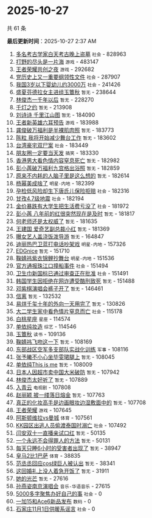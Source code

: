 # 2025-10-27

共 61 条


<!-- BEGIN -->

**最后更新时间**：2025-10-27 2:37 AM
1. [多名考古学家白天考古晚上盗墓](https://m.weibo.cn/search?containerid=100103type%3D1%26t%3D10%26q%3D%23%E5%A4%9A%E5%90%8D%E8%80%83%E5%8F%A4%E5%AD%A6%E5%AE%B6%E7%99%BD%E5%A4%A9%E8%80%83%E5%8F%A4%E6%99%9A%E4%B8%8A%E7%9B%97%E5%A2%93%23&stream_entry_id=31&isnewpage=1&extparam=seat%3D1%26lcate%3D5001%26pos%3D0%26filter_type%3Drealtimehot%26dgr%3D0%26c_type%3D31%26cate%3D5001%26realpos%3D1%26stream_entry_id%3D31%26band_rank%3D1%26flag%3D0%26q%3D%2523%25E5%25A4%259A%25E5%2590%258D%25E8%2580%2583%25E5%258F%25A4%25E5%25AD%25A6%25E5%25AE%25B6%25E7%2599%25BD%25E5%25A4%25A9%25E8%2580%2583%25E5%258F%25A4%25E6%2599%259A%25E4%25B8%258A%25E7%259B%2597%25E5%25A2%2593%2523%26display_time%3D1761496384%26pre_seqid%3D17614963848730366789471) `社会` - 828963
2. [打野的尽头是一片海](https://m.weibo.cn/search?containerid=100103type%3D1%26t%3D10%26q%3D%E6%89%93%E9%87%8E%E7%9A%84%E5%B0%BD%E5%A4%B4%E6%98%AF%E4%B8%80%E7%89%87%E6%B5%B7&stream_entry_id=31&isnewpage=1&extparam=seat%3D1%26lcate%3D5001%26pos%3D4%26filter_type%3Drealtimehot%26dgr%3D0%26c_type%3D31%26cate%3D5001%26realpos%3D4%26stream_entry_id%3D31%26band_rank%3D4%26flag%3D1%26q%3D%25E6%2589%2593%25E9%2587%258E%25E7%259A%2584%25E5%25B0%25BD%25E5%25A4%25B4%25E6%2598%25AF%25E4%25B8%2580%25E7%2589%2587%25E6%25B5%25B7%26display_time%3D1761496384%26pre_seqid%3D17614963848730366789471) `游戏` - 483147
3. [王者荣耀共创之夜](https://m.weibo.cn/search?containerid=100103type%3D1%26t%3D10%26q%3D%E7%8E%8B%E8%80%85%E8%8D%A3%E8%80%80%E5%85%B1%E5%88%9B%E4%B9%8B%E5%A4%9C&stream_entry_id=31&isnewpage=1&extparam=seat%3D1%26lcate%3D5001%26pos%3D1%26filter_type%3Drealtimehot%26dgr%3D0%26c_type%3D31%26cate%3D5001%26realpos%3D2%26stream_entry_id%3D31%26band_rank%3D2%26flag%3D16%26q%3D%25E7%258E%258B%25E8%2580%2585%25E8%258D%25A3%25E8%2580%2580%25E5%2585%25B1%25E5%2588%259B%25E4%25B9%258B%25E5%25A4%259C%26display_time%3D1761496384%26pre_seqid%3D17614963848730366789471) `游戏` - 292682
4. [党历史上又一重要纲领性文件](https://m.weibo.cn/search?containerid=100103type%3D1%26t%3D10%26q%3D%23%E5%85%9A%E5%8E%86%E5%8F%B2%E4%B8%8A%E5%8F%88%E4%B8%80%E9%87%8D%E8%A6%81%E7%BA%B2%E9%A2%86%E6%80%A7%E6%96%87%E4%BB%B6%23&stream_entry_id=31&isnewpage=1&extparam=seat%3D1%26lcate%3D5001%26pos%3D2%26filter_type%3Drealtimehot%26dgr%3D0%26c_type%3D31%26cate%3D5001%26realpos%3D3%26stream_entry_id%3D31%26band_rank%3D3%26flag%3D0%26q%3D%2523%25E5%2585%259A%25E5%258E%2586%25E5%258F%25B2%25E4%25B8%258A%25E5%258F%2588%25E4%25B8%2580%25E9%2587%258D%25E8%25A6%2581%25E7%25BA%25B2%25E9%25A2%2586%25E6%2580%25A7%25E6%2596%2587%25E4%25BB%25B6%2523%26display_time%3D1761496384%26pre_seqid%3D17614963848730366789471) `社会` - 287907
5. [我国3岁以下婴幼儿约3000万](https://m.weibo.cn/search?containerid=100103type%3D1%26t%3D10%26q%3D%23%E6%88%91%E5%9B%BD3%E5%B2%81%E4%BB%A5%E4%B8%8B%E5%A9%B4%E5%B9%BC%E5%84%BF%E7%BA%A63000%E4%B8%87%23&stream_entry_id=31&isnewpage=1&extparam=seat%3D1%26lcate%3D5001%26pos%3D5%26filter_type%3Drealtimehot%26dgr%3D0%26c_type%3D31%26cate%3D5001%26realpos%3D5%26stream_entry_id%3D31%26band_rank%3D5%26flag%3D0%26q%3D%2523%25E6%2588%2591%25E5%259B%25BD3%25E5%25B2%2581%25E4%25BB%25A5%25E4%25B8%258B%25E5%25A9%25B4%25E5%25B9%25BC%25E5%2584%25BF%25E7%25BA%25A63000%25E4%25B8%2587%2523%26display_time%3D1761496384%26pre_seqid%3D17614963848730366789471) `社会` - 241426
6. [盛夏芬德拉女主进组玉簟秋](https://m.weibo.cn/search?containerid=100103type%3D1%26t%3D10%26q%3D%E7%9B%9B%E5%A4%8F%E8%8A%AC%E5%BE%B7%E6%8B%89%E5%A5%B3%E4%B8%BB%E8%BF%9B%E7%BB%84%E7%8E%89%E7%B0%9F%E7%A7%8B&stream_entry_id=31&isnewpage=1&extparam=seat%3D1%26lcate%3D5001%26pos%3D6%26filter_type%3Drealtimehot%26dgr%3D0%26c_type%3D31%26cate%3D5001%26realpos%3D6%26stream_entry_id%3D31%26band_rank%3D6%26flag%3D0%26q%3D%25E7%259B%259B%25E5%25A4%258F%25E8%258A%25AC%25E5%25BE%25B7%25E6%258B%2589%25E5%25A5%25B3%25E4%25B8%25BB%25E8%25BF%259B%25E7%25BB%2584%25E7%258E%2589%25E7%25B0%259F%25E7%25A7%258B%26display_time%3D1761496384%26pre_seqid%3D17614963848730366789471) `暂无` - 238644
7. [林俊杰一千年以后](https://m.weibo.cn/search?containerid=100103type%3D1%26t%3D10%26q%3D%E6%9E%97%E4%BF%8A%E6%9D%B0%E4%B8%80%E5%8D%83%E5%B9%B4%E4%BB%A5%E5%90%8E&stream_entry_id=31&isnewpage=1&extparam=seat%3D1%26lcate%3D5001%26pos%3D7%26filter_type%3Drealtimehot%26dgr%3D0%26c_type%3D31%26cate%3D5001%26realpos%3D7%26stream_entry_id%3D31%26band_rank%3D7%26flag%3D1%26q%3D%25E6%259E%2597%25E4%25BF%258A%25E6%259D%25B0%25E4%25B8%2580%25E5%258D%2583%25E5%25B9%25B4%25E4%25BB%25A5%25E5%2590%258E%26display_time%3D1761496384%26pre_seqid%3D17614963848730366789471) `暂无` - 228270
8. [千灯之约](https://m.weibo.cn/search?containerid=100103type%3D1%26t%3D10%26q%3D%E5%8D%83%E7%81%AF%E4%B9%8B%E7%BA%A6&stream_entry_id=31&isnewpage=1&extparam=seat%3D1%26lcate%3D5001%26pos%3D8%26filter_type%3Drealtimehot%26dgr%3D0%26c_type%3D31%26cate%3D5001%26realpos%3D8%26stream_entry_id%3D31%26band_rank%3D8%26flag%3D1%26q%3D%25E5%258D%2583%25E7%2581%25AF%25E4%25B9%258B%25E7%25BA%25A6%26display_time%3D1761496384%26pre_seqid%3D17614963848730366789471) `暂无` - 213908
9. [刘诗诗 千里江山图](https://m.weibo.cn/search?containerid=100103type%3D1%26t%3D10%26q%3D%E5%88%98%E8%AF%97%E8%AF%97+%E5%8D%83%E9%87%8C%E6%B1%9F%E5%B1%B1%E5%9B%BE&stream_entry_id=31&isnewpage=1&extparam=seat%3D1%26lcate%3D5001%26pos%3D9%26filter_type%3Drealtimehot%26dgr%3D0%26c_type%3D31%26cate%3D5001%26realpos%3D9%26stream_entry_id%3D31%26band_rank%3D9%26flag%3D0%26q%3D%25E5%2588%2598%25E8%25AF%2597%25E8%25AF%2597%2520%25E5%258D%2583%25E9%2587%258C%25E6%25B1%259F%25E5%25B1%25B1%25E5%259B%25BE%26display_time%3D1761496384%26pre_seqid%3D17614963848730366789471) `暂无` - 184090
10. [王者新英雄六耳预告](https://m.weibo.cn/search?containerid=100103type%3D1%26t%3D10%26q%3D%23%E7%8E%8B%E8%80%85%E6%96%B0%E8%8B%B1%E9%9B%84%E5%85%AD%E8%80%B3%E9%A2%84%E5%91%8A%23&stream_entry_id=31&isnewpage=1&extparam=seat%3D1%26lcate%3D5001%26pos%3D10%26filter_type%3Drealtimehot%26dgr%3D0%26c_type%3D31%26cate%3D5001%26realpos%3D10%26stream_entry_id%3D31%26band_rank%3D10%26flag%3D0%26q%3D%2523%25E7%258E%258B%25E8%2580%2585%25E6%2596%25B0%25E8%258B%25B1%25E9%259B%2584%25E5%2585%25AD%25E8%2580%25B3%25E9%25A2%2584%25E5%2591%258A%2523%26display_time%3D1761496384%26pre_seqid%3D17614963848730366789471) `游戏` - 183988
11. [龚俊破万福利是半裸肌肉照](https://m.weibo.cn/search?containerid=100103type%3D1%26t%3D10%26q%3D%E9%BE%9A%E4%BF%8A%E7%A0%B4%E4%B8%87%E7%A6%8F%E5%88%A9%E6%98%AF%E5%8D%8A%E8%A3%B8%E8%82%8C%E8%82%89%E7%85%A7&stream_entry_id=31&isnewpage=1&extparam=seat%3D1%26lcate%3D5001%26pos%3D11%26filter_type%3Drealtimehot%26dgr%3D0%26c_type%3D31%26cate%3D5001%26realpos%3D11%26stream_entry_id%3D31%26band_rank%3D11%26flag%3D2%26q%3D%25E9%25BE%259A%25E4%25BF%258A%25E7%25A0%25B4%25E4%25B8%2587%25E7%25A6%258F%25E5%2588%25A9%25E6%2598%25AF%25E5%258D%258A%25E8%25A3%25B8%25E8%2582%258C%25E8%2582%2589%25E7%2585%25A7%26display_time%3D1761496384%26pre_seqid%3D17614963848730366789471) `暂无` - 183773
12. [陈粒 我将开始减少舞台工作](https://m.weibo.cn/search?containerid=100103type%3D1%26t%3D10%26q%3D%E9%99%88%E7%B2%92+%E6%88%91%E5%B0%86%E5%BC%80%E5%A7%8B%E5%87%8F%E5%B0%91%E8%88%9E%E5%8F%B0%E5%B7%A5%E4%BD%9C&stream_entry_id=31&isnewpage=1&extparam=seat%3D1%26lcate%3D5001%26pos%3D12%26filter_type%3Drealtimehot%26dgr%3D0%26c_type%3D31%26cate%3D5001%26realpos%3D12%26stream_entry_id%3D31%26band_rank%3D12%26flag%3D1%26q%3D%25E9%2599%2588%25E7%25B2%2592%2520%25E6%2588%2591%25E5%25B0%2586%25E5%25BC%2580%25E5%25A7%258B%25E5%2587%258F%25E5%25B0%2591%25E8%2588%259E%25E5%258F%25B0%25E5%25B7%25A5%25E4%25BD%259C%26display_time%3D1761496384%26pre_seqid%3D17614963848730366789471) `暂无` - 183602
13. [台湾豪宅双尸案](https://m.weibo.cn/search?containerid=100103type%3D1%26t%3D10%26q%3D%23%E5%8F%B0%E6%B9%BE%E8%B1%AA%E5%AE%85%E5%8F%8C%E5%B0%B8%E6%A1%88%23&stream_entry_id=31&isnewpage=1&extparam=seat%3D1%26lcate%3D5001%26pos%3D13%26filter_type%3Drealtimehot%26dgr%3D0%26c_type%3D31%26cate%3D5001%26realpos%3D13%26stream_entry_id%3D31%26band_rank%3D13%26flag%3D1%26q%3D%2523%25E5%258F%25B0%25E6%25B9%25BE%25E8%25B1%25AA%25E5%25AE%2585%25E5%258F%258C%25E5%25B0%25B8%25E6%25A1%2588%2523%26display_time%3D1761496384%26pre_seqid%3D17614963848730366789471) `社会` - 183449
14. [朋友圈一定要当天发](https://m.weibo.cn/search?containerid=100103type%3D1%26t%3D10%26q%3D%E6%9C%8B%E5%8F%8B%E5%9C%88%E4%B8%80%E5%AE%9A%E8%A6%81%E5%BD%93%E5%A4%A9%E5%8F%91&stream_entry_id=31&isnewpage=1&extparam=seat%3D1%26lcate%3D5001%26pos%3D14%26filter_type%3Drealtimehot%26dgr%3D0%26c_type%3D31%26cate%3D5001%26realpos%3D14%26stream_entry_id%3D31%26band_rank%3D14%26flag%3D2%26q%3D%25E6%259C%258B%25E5%258F%258B%25E5%259C%2588%25E4%25B8%2580%25E5%25AE%259A%25E8%25A6%2581%25E5%25BD%2593%25E5%25A4%25A9%25E5%258F%2591%26display_time%3D1761496384%26pre_seqid%3D17614963848730366789471) `搞笑` - 183330
15. [香港男大看色情内容窒息死亡](https://m.weibo.cn/search?containerid=100103type%3D1%26t%3D10%26q%3D%23%E9%A6%99%E6%B8%AF%E7%94%B7%E5%A4%A7%E7%9C%8B%E8%89%B2%E6%83%85%E5%86%85%E5%AE%B9%E7%AA%92%E6%81%AF%E6%AD%BB%E4%BA%A1%23&stream_entry_id=31&isnewpage=1&extparam=seat%3D1%26lcate%3D5001%26pos%3D15%26filter_type%3Drealtimehot%26dgr%3D0%26c_type%3D31%26cate%3D5001%26realpos%3D15%26stream_entry_id%3D31%26band_rank%3D15%26flag%3D2%26q%3D%2523%25E9%25A6%2599%25E6%25B8%25AF%25E7%2594%25B7%25E5%25A4%25A7%25E7%259C%258B%25E8%2589%25B2%25E6%2583%2585%25E5%2586%2585%25E5%25AE%25B9%25E7%25AA%2592%25E6%2581%25AF%25E6%25AD%25BB%25E4%25BA%25A1%2523%26display_time%3D1761496384%26pre_seqid%3D17614963848730366789471) `暂无` - 182982
16. [彭小苒破万福利九宫格出浴照](https://m.weibo.cn/search?containerid=100103type%3D1%26t%3D10%26q%3D%23%E5%BD%AD%E5%B0%8F%E8%8B%92%E7%A0%B4%E4%B8%87%E7%A6%8F%E5%88%A9%E4%B9%9D%E5%AE%AB%E6%A0%BC%E5%87%BA%E6%B5%B4%E7%85%A7%23&stream_entry_id=31&isnewpage=1&extparam=seat%3D1%26lcate%3D5001%26pos%3D16%26filter_type%3Drealtimehot%26dgr%3D0%26c_type%3D31%26cate%3D5001%26realpos%3D16%26stream_entry_id%3D31%26band_rank%3D16%26flag%3D1%26q%3D%2523%25E5%25BD%25AD%25E5%25B0%258F%25E8%258B%2592%25E7%25A0%25B4%25E4%25B8%2587%25E7%25A6%258F%25E5%2588%25A9%25E4%25B9%259D%25E5%25AE%25AB%25E6%25A0%25BC%25E5%2587%25BA%25E6%25B5%25B4%25E7%2585%25A7%2523%26display_time%3D1761496384%26pre_seqid%3D17614963848730366789471) `暂无` - 182859
17. [原来不内耗的人脑子里是这么想的](https://m.weibo.cn/search?containerid=100103type%3D1%26t%3D10%26q%3D%E5%8E%9F%E6%9D%A5%E4%B8%8D%E5%86%85%E8%80%97%E7%9A%84%E4%BA%BA%E8%84%91%E5%AD%90%E9%87%8C%E6%98%AF%E8%BF%99%E4%B9%88%E6%83%B3%E7%9A%84&stream_entry_id=31&isnewpage=1&extparam=seat%3D1%26lcate%3D5001%26pos%3D17%26filter_type%3Drealtimehot%26dgr%3D0%26c_type%3D31%26cate%3D5001%26realpos%3D17%26stream_entry_id%3D31%26band_rank%3D17%26flag%3D2%26q%3D%25E5%258E%259F%25E6%259D%25A5%25E4%25B8%258D%25E5%2586%2585%25E8%2580%2597%25E7%259A%2584%25E4%25BA%25BA%25E8%2584%2591%25E5%25AD%2590%25E9%2587%258C%25E6%2598%25AF%25E8%25BF%2599%25E4%25B9%2588%25E6%2583%25B3%25E7%259A%2584%26display_time%3D1761496384%26pre_seqid%3D17614963848730366789471) `暂无` - 182614
18. [杨幂美成啥了](https://m.weibo.cn/search?containerid=100103type%3D1%26t%3D10%26q%3D%E6%9D%A8%E5%B9%82%E7%BE%8E%E6%88%90%E5%95%A5%E4%BA%86&stream_entry_id=31&isnewpage=1&extparam=seat%3D1%26lcate%3D5001%26pos%3D18%26filter_type%3Drealtimehot%26dgr%3D0%26c_type%3D31%26cate%3D5001%26realpos%3D18%26stream_entry_id%3D31%26band_rank%3D18%26flag%3D2%26q%3D%25E6%259D%25A8%25E5%25B9%2582%25E7%25BE%258E%25E6%2588%2590%25E5%2595%25A5%25E4%25BA%2586%26display_time%3D1761496384%26pre_seqid%3D17614963848730366789471) `明星-内地` - 182399
19. [孕检低风险却生下唐氏儿保险拒赔](https://m.weibo.cn/search?containerid=100103type%3D1%26t%3D10%26q%3D%23%E5%AD%95%E6%A3%80%E4%BD%8E%E9%A3%8E%E9%99%A9%E5%8D%B4%E7%94%9F%E4%B8%8B%E5%94%90%E6%B0%8F%E5%84%BF%E4%BF%9D%E9%99%A9%E6%8B%92%E8%B5%94%23&stream_entry_id=31&isnewpage=1&extparam=seat%3D1%26lcate%3D5001%26pos%3D19%26filter_type%3Drealtimehot%26dgr%3D0%26c_type%3D31%26cate%3D5001%26realpos%3D19%26stream_entry_id%3D31%26band_rank%3D19%26flag%3D0%26q%3D%2523%25E5%25AD%2595%25E6%25A3%2580%25E4%25BD%258E%25E9%25A3%258E%25E9%2599%25A9%25E5%258D%25B4%25E7%2594%259F%25E4%25B8%258B%25E5%2594%2590%25E6%25B0%258F%25E5%2584%25BF%25E4%25BF%259D%25E9%2599%25A9%25E6%258B%2592%25E8%25B5%2594%2523%26display_time%3D1761496384%26pre_seqid%3D17614963848730366789471) `社会` - 182316
20. [甘孜4.7级地震](https://m.weibo.cn/search?containerid=100103type%3D1%26t%3D10%26q%3D%23%E7%94%98%E5%AD%9C4.7%E7%BA%A7%E5%9C%B0%E9%9C%87%23&stream_entry_id=31&isnewpage=1&extparam=seat%3D1%26lcate%3D5001%26pos%3D20%26filter_type%3Drealtimehot%26dgr%3D0%26c_type%3D31%26cate%3D5001%26realpos%3D20%26stream_entry_id%3D31%26band_rank%3D20%26flag%3D1%26q%3D%2523%25E7%2594%2598%25E5%25AD%259C4.7%25E7%25BA%25A7%25E5%259C%25B0%25E9%259C%2587%2523%26display_time%3D1761496384%26pre_seqid%3D17614963848730366789471) `社会` - 182194
21. [金价暴跌有大学生把生活费亏没了](https://m.weibo.cn/search?containerid=100103type%3D1%26t%3D10%26q%3D%23%E9%87%91%E4%BB%B7%E6%9A%B4%E8%B7%8C%E6%9C%89%E5%A4%A7%E5%AD%A6%E7%94%9F%E6%8A%8A%E7%94%9F%E6%B4%BB%E8%B4%B9%E4%BA%8F%E6%B2%A1%E4%BA%86%23&stream_entry_id=31&isnewpage=1&extparam=seat%3D1%26lcate%3D5001%26pos%3D21%26filter_type%3Drealtimehot%26dgr%3D0%26c_type%3D31%26cate%3D5001%26realpos%3D21%26stream_entry_id%3D31%26band_rank%3D21%26flag%3D2%26q%3D%2523%25E9%2587%2591%25E4%25BB%25B7%25E6%259A%25B4%25E8%25B7%258C%25E6%259C%2589%25E5%25A4%25A7%25E5%25AD%25A6%25E7%2594%259F%25E6%258A%258A%25E7%2594%259F%25E6%25B4%25BB%25E8%25B4%25B9%25E4%25BA%258F%25E6%25B2%25A1%25E4%25BA%2586%2523%26display_time%3D1761496384%26pre_seqid%3D17614963848730366789471) `社会` - 181972
22. [彭小苒 八年前的红很突然现在是及时](https://m.weibo.cn/search?containerid=100103type%3D1%26t%3D10%26q%3D%E5%BD%AD%E5%B0%8F%E8%8B%92+%E5%85%AB%E5%B9%B4%E5%89%8D%E7%9A%84%E7%BA%A2%E5%BE%88%E7%AA%81%E7%84%B6%E7%8E%B0%E5%9C%A8%E6%98%AF%E5%8F%8A%E6%97%B6&stream_entry_id=31&isnewpage=1&extparam=seat%3D1%26lcate%3D5001%26pos%3D22%26filter_type%3Drealtimehot%26dgr%3D0%26c_type%3D31%26cate%3D5001%26realpos%3D22%26stream_entry_id%3D31%26band_rank%3D22%26flag%3D2%26q%3D%25E5%25BD%25AD%25E5%25B0%258F%25E8%258B%2592%2520%25E5%2585%25AB%25E5%25B9%25B4%25E5%2589%258D%25E7%259A%2584%25E7%25BA%25A2%25E5%25BE%2588%25E7%25AA%2581%25E7%2584%25B6%25E7%258E%25B0%25E5%259C%25A8%25E6%2598%25AF%25E5%258F%258A%25E6%2597%25B6%26display_time%3D1761496384%26pre_seqid%3D17614963848730366789471) `暂无` - 181817
23. [何老师还是太权威了](https://m.weibo.cn/search?containerid=100103type%3D1%26t%3D10%26q%3D%E4%BD%95%E8%80%81%E5%B8%88%E8%BF%98%E6%98%AF%E5%A4%AA%E6%9D%83%E5%A8%81%E4%BA%86&stream_entry_id=31&isnewpage=1&extparam=seat%3D1%26lcate%3D5001%26pos%3D23%26filter_type%3Drealtimehot%26dgr%3D0%26c_type%3D31%26cate%3D5001%26realpos%3D23%26stream_entry_id%3D31%26band_rank%3D23%26flag%3D1%26q%3D%25E4%25BD%2595%25E8%2580%2581%25E5%25B8%2588%25E8%25BF%2598%25E6%2598%25AF%25E5%25A4%25AA%25E6%259D%2583%25E5%25A8%2581%25E4%25BA%2586%26display_time%3D1761496384%26pre_seqid%3D17614963848730366789471) `暂无` - 181635
24. [王建国 爱奇艺副总裁小红](https://m.weibo.cn/search?containerid=100103type%3D1%26t%3D10%26q%3D%E7%8E%8B%E5%BB%BA%E5%9B%BD+%E7%88%B1%E5%A5%87%E8%89%BA%E5%89%AF%E6%80%BB%E8%A3%81%E5%B0%8F%E7%BA%A2&stream_entry_id=31&isnewpage=1&extparam=seat%3D1%26lcate%3D5001%26pos%3D24%26filter_type%3Drealtimehot%26dgr%3D0%26c_type%3D31%26cate%3D5001%26realpos%3D24%26stream_entry_id%3D31%26band_rank%3D24%26flag%3D2%26q%3D%25E7%258E%258B%25E5%25BB%25BA%25E5%259B%25BD%2520%25E7%2588%25B1%25E5%25A5%2587%25E8%2589%25BA%25E5%2589%25AF%25E6%2580%25BB%25E8%25A3%2581%25E5%25B0%258F%25E7%25BA%25A2%26display_time%3D1761496384%26pre_seqid%3D17614963848730366789471) `暂无` - 181369
25. [曝女艺人盖浇饭泼导游](https://m.weibo.cn/search?containerid=100103type%3D1%26t%3D10%26q%3D%E6%9B%9D%E5%A5%B3%E8%89%BA%E4%BA%BA%E7%9B%96%E6%B5%87%E9%A5%AD%E6%B3%BC%E5%AF%BC%E6%B8%B8&stream_entry_id=31&isnewpage=1&extparam=seat%3D1%26lcate%3D5001%26pos%3D25%26filter_type%3Drealtimehot%26dgr%3D0%26c_type%3D31%26cate%3D5001%26realpos%3D25%26stream_entry_id%3D31%26band_rank%3D25%26flag%3D2%26q%3D%25E6%259B%259D%25E5%25A5%25B3%25E8%2589%25BA%25E4%25BA%25BA%25E7%259B%2596%25E6%25B5%2587%25E9%25A5%25AD%25E6%25B3%25BC%25E5%25AF%25BC%25E6%25B8%25B8%26display_time%3D1761496384%26pre_seqid%3D17614963848730366789471) `暂无` - 164847
26. [迪丽热巴卫蓝打电话吵架戏](https://m.weibo.cn/search?containerid=100103type%3D1%26t%3D10%26q%3D%23%E8%BF%AA%E4%B8%BD%E7%83%AD%E5%B7%B4%E5%8D%AB%E8%93%9D%E6%89%93%E7%94%B5%E8%AF%9D%E5%90%B5%E6%9E%B6%E6%88%8F%23&stream_entry_id=31&isnewpage=1&extparam=seat%3D1%26lcate%3D5001%26pos%3D26%26filter_type%3Drealtimehot%26dgr%3D0%26c_type%3D31%26cate%3D5001%26realpos%3D26%26stream_entry_id%3D31%26band_rank%3D26%26flag%3D1%26q%3D%2523%25E8%25BF%25AA%25E4%25B8%25BD%25E7%2583%25AD%25E5%25B7%25B4%25E5%258D%25AB%25E8%2593%259D%25E6%2589%2593%25E7%2594%25B5%25E8%25AF%259D%25E5%2590%25B5%25E6%259E%25B6%25E6%2588%258F%2523%26display_time%3D1761496384%26pre_seqid%3D17614963848730366789471) `明星-内地` - 157326
27. [EDGnice](https://m.weibo.cn/search?containerid=100103type%3D1%26t%3D10%26q%3DEDGnice&stream_entry_id=31&isnewpage=1&extparam=seat%3D1%26lcate%3D5001%26pos%3D27%26filter_type%3Drealtimehot%26dgr%3D0%26c_type%3D31%26cate%3D5001%26realpos%3D27%26stream_entry_id%3D31%26band_rank%3D27%26flag%3D0%26q%3DEDGnice%26display_time%3D1761496384%26pre_seqid%3D17614963848730366789471) `暂无` - 151710
28. [鞠婧祎紫衣锦鲤抄舞台](https://m.weibo.cn/search?containerid=100103type%3D1%26t%3D10%26q%3D%E9%9E%A0%E5%A9%A7%E7%A5%8E%E7%B4%AB%E8%A1%A3%E9%94%A6%E9%B2%A4%E6%8A%84%E8%88%9E%E5%8F%B0&stream_entry_id=31&isnewpage=1&extparam=seat%3D1%26lcate%3D5001%26pos%3D28%26filter_type%3Drealtimehot%26dgr%3D0%26c_type%3D31%26cate%3D5001%26realpos%3D28%26stream_entry_id%3D31%26band_rank%3D28%26flag%3D0%26q%3D%25E9%259E%25A0%25E5%25A9%25A7%25E7%25A5%258E%25E7%25B4%25AB%25E8%25A1%25A3%25E9%2594%25A6%25E9%25B2%25A4%25E6%258A%2584%25E8%2588%259E%25E5%258F%25B0%26display_time%3D1761496384%26pre_seqid%3D17614963848730366789471) `明星-内地` - 151536
29. [官方通报珠江口撞船事件](https://m.weibo.cn/search?containerid=100103type%3D1%26t%3D10%26q%3D%23%E5%AE%98%E6%96%B9%E9%80%9A%E6%8A%A5%E7%8F%A0%E6%B1%9F%E5%8F%A3%E6%92%9E%E8%88%B9%E4%BA%8B%E4%BB%B6%23&stream_entry_id=31&isnewpage=1&extparam=seat%3D1%26lcate%3D5001%26pos%3D29%26filter_type%3Drealtimehot%26dgr%3D0%26c_type%3D31%26cate%3D5001%26realpos%3D29%26stream_entry_id%3D31%26band_rank%3D29%26flag%3D1%26q%3D%2523%25E5%25AE%2598%25E6%2596%25B9%25E9%2580%259A%25E6%258A%25A5%25E7%258F%25A0%25E6%25B1%259F%25E5%258F%25A3%25E6%2592%259E%25E8%2588%25B9%25E4%25BA%258B%25E4%25BB%25B6%2523%26display_time%3D1761496384%26pre_seqid%3D17614963848730366789471) `社会` - 151494
30. [卫生巾新国标已通过审查正在批准](https://m.weibo.cn/search?containerid=100103type%3D1%26t%3D10%26q%3D%23%E5%8D%AB%E7%94%9F%E5%B7%BE%E6%96%B0%E5%9B%BD%E6%A0%87%E5%B7%B2%E9%80%9A%E8%BF%87%E5%AE%A1%E6%9F%A5%E6%AD%A3%E5%9C%A8%E6%89%B9%E5%87%86%23&stream_entry_id=31&isnewpage=1&extparam=seat%3D1%26lcate%3D5001%26pos%3D30%26filter_type%3Drealtimehot%26dgr%3D0%26c_type%3D31%26cate%3D5001%26realpos%3D30%26stream_entry_id%3D31%26band_rank%3D30%26flag%3D1%26q%3D%2523%25E5%258D%25AB%25E7%2594%259F%25E5%25B7%25BE%25E6%2596%25B0%25E5%259B%25BD%25E6%25A0%2587%25E5%25B7%25B2%25E9%2580%259A%25E8%25BF%2587%25E5%25AE%25A1%25E6%259F%25A5%25E6%25AD%25A3%25E5%259C%25A8%25E6%2589%25B9%25E5%2587%2586%2523%26display_time%3D1761496384%26pre_seqid%3D17614963848730366789471) `社会` - 151491
31. [韩国学生因拒绝在网诈遭受酷刑致死](https://m.weibo.cn/search?containerid=100103type%3D1%26t%3D10%26q%3D%E9%9F%A9%E5%9B%BD%E5%AD%A6%E7%94%9F%E5%9B%A0%E6%8B%92%E7%BB%9D%E5%9C%A8%E7%BD%91%E8%AF%88%E9%81%AD%E5%8F%97%E9%85%B7%E5%88%91%E8%87%B4%E6%AD%BB&stream_entry_id=31&isnewpage=1&extparam=seat%3D1%26lcate%3D5001%26pos%3D31%26filter_type%3Drealtimehot%26dgr%3D0%26c_type%3D31%26cate%3D5001%26realpos%3D31%26stream_entry_id%3D31%26band_rank%3D31%26flag%3D0%26q%3D%25E9%259F%25A9%25E5%259B%25BD%25E5%25AD%25A6%25E7%2594%259F%25E5%259B%25A0%25E6%258B%2592%25E7%25BB%259D%25E5%259C%25A8%25E7%25BD%2591%25E8%25AF%2588%25E9%2581%25AD%25E5%258F%2597%25E9%2585%25B7%25E5%2588%2591%25E8%2587%25B4%25E6%25AD%25BB%26display_time%3D1761496384%26pre_seqid%3D17614963848730366789471) `暂无` - 151488
32. [邓紫棋演唱会裤子开了](https://m.weibo.cn/search?containerid=100103type%3D1%26t%3D10%26q%3D%E9%82%93%E7%B4%AB%E6%A3%8B%E6%BC%94%E5%94%B1%E4%BC%9A%E8%A3%A4%E5%AD%90%E5%BC%80%E4%BA%86&stream_entry_id=31&isnewpage=1&extparam=seat%3D1%26lcate%3D5001%26pos%3D32%26filter_type%3Drealtimehot%26dgr%3D0%26c_type%3D31%26cate%3D5001%26realpos%3D32%26stream_entry_id%3D31%26band_rank%3D32%26flag%3D0%26q%3D%25E9%2582%2593%25E7%25B4%25AB%25E6%25A3%258B%25E6%25BC%2594%25E5%2594%25B1%25E4%25BC%259A%25E8%25A3%25A4%25E5%25AD%2590%25E5%25BC%2580%25E4%25BA%2586%26display_time%3D1761496384%26pre_seqid%3D17614963848730366789471) `暂无` - 146461
33. [信离](https://m.weibo.cn/search?containerid=100103type%3D1%26t%3D10%26q%3D%E4%BF%A1%E7%A6%BB&stream_entry_id=31&isnewpage=1&extparam=seat%3D1%26lcate%3D5001%26pos%3D33%26filter_type%3Drealtimehot%26dgr%3D0%26c_type%3D31%26cate%3D5001%26realpos%3D33%26stream_entry_id%3D31%26band_rank%3D33%26flag%3D1%26q%3D%25E4%25BF%25A1%25E7%25A6%25BB%26display_time%3D1761496384%26pre_seqid%3D17614963848730366789471) `暂无` - 132532
34. [易烊千玺十年的外向一天用完了](https://m.weibo.cn/search?containerid=100103type%3D1%26t%3D10%26q%3D%E6%98%93%E7%83%8A%E5%8D%83%E7%8E%BA%E5%8D%81%E5%B9%B4%E7%9A%84%E5%A4%96%E5%90%91%E4%B8%80%E5%A4%A9%E7%94%A8%E5%AE%8C%E4%BA%86&stream_entry_id=31&isnewpage=1&extparam=seat%3D1%26lcate%3D5001%26pos%3D34%26filter_type%3Drealtimehot%26dgr%3D0%26c_type%3D31%26cate%3D5001%26realpos%3D34%26stream_entry_id%3D31%26band_rank%3D34%26flag%3D0%26q%3D%25E6%2598%2593%25E7%2583%258A%25E5%258D%2583%25E7%258E%25BA%25E5%258D%2581%25E5%25B9%25B4%25E7%259A%2584%25E5%25A4%2596%25E5%2590%2591%25E4%25B8%2580%25E5%25A4%25A9%25E7%2594%25A8%25E5%25AE%258C%25E4%25BA%2586%26display_time%3D1761496384%26pre_seqid%3D17614963848730366789471) `暂无` - 130826
35. [大二学生家中看色情片窒息而亡](https://m.weibo.cn/search?containerid=100103type%3D1%26t%3D10%26q%3D%23%E5%A4%A7%E4%BA%8C%E5%AD%A6%E7%94%9F%E5%AE%B6%E4%B8%AD%E7%9C%8B%E8%89%B2%E6%83%85%E7%89%87%E7%AA%92%E6%81%AF%E8%80%8C%E4%BA%A1%23&stream_entry_id=31&isnewpage=1&extparam=seat%3D1%26lcate%3D5001%26pos%3D35%26filter_type%3Drealtimehot%26dgr%3D0%26c_type%3D31%26cate%3D5001%26realpos%3D35%26stream_entry_id%3D31%26band_rank%3D35%26flag%3D0%26q%3D%2523%25E5%25A4%25A7%25E4%25BA%258C%25E5%25AD%25A6%25E7%2594%259F%25E5%25AE%25B6%25E4%25B8%25AD%25E7%259C%258B%25E8%2589%25B2%25E6%2583%2585%25E7%2589%2587%25E7%25AA%2592%25E6%2581%25AF%25E8%2580%258C%25E4%25BA%25A1%2523%26display_time%3D1761496384%26pre_seqid%3D17614963848730366789471) `社会` - 115178
36. [白桃星座](https://m.weibo.cn/search?containerid=100103type%3D1%26t%3D10%26q%3D%E7%99%BD%E6%A1%83%E6%98%9F%E5%BA%A7&stream_entry_id=31&isnewpage=1&extparam=seat%3D1%26lcate%3D5001%26pos%3D36%26filter_type%3Drealtimehot%26dgr%3D0%26c_type%3D31%26cate%3D5001%26realpos%3D36%26stream_entry_id%3D31%26band_rank%3D36%26flag%3D1%26q%3D%25E7%2599%25BD%25E6%25A1%2583%25E6%2598%259F%25E5%25BA%25A7%26display_time%3D1761496384%26pre_seqid%3D17614963848730366789471) `星座` - 114574
37. [单依纯妆造](https://m.weibo.cn/search?containerid=100103type%3D1%26t%3D10%26q%3D%E5%8D%95%E4%BE%9D%E7%BA%AF%E5%A6%86%E9%80%A0&stream_entry_id=31&isnewpage=1&extparam=seat%3D1%26lcate%3D5001%26pos%3D37%26filter_type%3Drealtimehot%26dgr%3D0%26c_type%3D31%26cate%3D5001%26realpos%3D37%26stream_entry_id%3D31%26band_rank%3D37%26flag%3D0%26q%3D%25E5%258D%2595%25E4%25BE%259D%25E7%25BA%25AF%25E5%25A6%2586%25E9%2580%25A0%26display_time%3D1761496384%26pre_seqid%3D17614963848730366789471) `综艺` - 114546
38. [玉簟秋](https://m.weibo.cn/search?containerid=100103type%3D1%26t%3D10%26q%3D%E7%8E%89%E7%B0%9F%E7%A7%8B&stream_entry_id=31&isnewpage=1&extparam=seat%3D1%26lcate%3D5001%26pos%3D38%26filter_type%3Drealtimehot%26dgr%3D0%26c_type%3D31%26cate%3D5001%26realpos%3D38%26stream_entry_id%3D31%26band_rank%3D38%26flag%3D0%26q%3D%25E7%258E%2589%25E7%25B0%259F%25E7%25A7%258B%26display_time%3D1761496384%26pre_seqid%3D17614963848730366789471) `读书` - 109136
39. [鞠婧祎飞吻这一下](https://m.weibo.cn/search?containerid=100103type%3D1%26t%3D10%26q%3D%E9%9E%A0%E5%A9%A7%E7%A5%8E%E9%A3%9E%E5%90%BB%E8%BF%99%E4%B8%80%E4%B8%8B&stream_entry_id=31&isnewpage=1&extparam=seat%3D1%26lcate%3D5001%26pos%3D39%26filter_type%3Drealtimehot%26dgr%3D0%26c_type%3D31%26cate%3D5001%26realpos%3D39%26stream_entry_id%3D31%26band_rank%3D39%26flag%3D1%26q%3D%25E9%259E%25A0%25E5%25A9%25A7%25E7%25A5%258E%25E9%25A3%259E%25E5%2590%25BB%25E8%25BF%2599%25E4%25B8%2580%25E4%25B8%258B%26display_time%3D1761496384%26pre_seqid%3D17614963848730366789471) `暂无` - 108169
40. [东部战区空军多支部队实战化训练](https://m.weibo.cn/search?containerid=100103type%3D1%26t%3D10%26q%3D%23%E4%B8%9C%E9%83%A8%E6%88%98%E5%8C%BA%E7%A9%BA%E5%86%9B%E5%A4%9A%E6%94%AF%E9%83%A8%E9%98%9F%E5%AE%9E%E6%88%98%E5%8C%96%E8%AE%AD%E7%BB%83%23&stream_entry_id=31&isnewpage=1&extparam=seat%3D1%26lcate%3D5001%26pos%3D40%26filter_type%3Drealtimehot%26dgr%3D0%26c_type%3D31%26cate%3D5001%26realpos%3D40%26stream_entry_id%3D31%26band_rank%3D40%26flag%3D0%26q%3D%2523%25E4%25B8%259C%25E9%2583%25A8%25E6%2588%2598%25E5%258C%25BA%25E7%25A9%25BA%25E5%2586%259B%25E5%25A4%259A%25E6%2594%25AF%25E9%2583%25A8%25E9%2598%259F%25E5%25AE%259E%25E6%2588%2598%25E5%258C%2596%25E8%25AE%25AD%25E7%25BB%2583%2523%26display_time%3D1761496384%26pre_seqid%3D17614963848730366789471) `军事` - 108116
41. [张予曦不小心坐毕雯珺腿上](https://m.weibo.cn/search?containerid=100103type%3D1%26t%3D10%26q%3D%E5%BC%A0%E4%BA%88%E6%9B%A6%E4%B8%8D%E5%B0%8F%E5%BF%83%E5%9D%90%E6%AF%95%E9%9B%AF%E7%8F%BA%E8%85%BF%E4%B8%8A&stream_entry_id=31&isnewpage=1&extparam=seat%3D1%26lcate%3D5001%26pos%3D41%26filter_type%3Drealtimehot%26dgr%3D0%26c_type%3D31%26cate%3D5001%26realpos%3D41%26stream_entry_id%3D31%26band_rank%3D41%26flag%3D0%26q%3D%25E5%25BC%25A0%25E4%25BA%2588%25E6%259B%25A6%25E4%25B8%258D%25E5%25B0%258F%25E5%25BF%2583%25E5%259D%2590%25E6%25AF%2595%25E9%259B%25AF%25E7%258F%25BA%25E8%2585%25BF%25E4%25B8%258A%26display_time%3D1761496384%26pre_seqid%3D17614963848730366789471) `暂无` - 108045
42. [单依纯This is me](https://m.weibo.cn/search?containerid=100103type%3D1%26t%3D10%26q%3D%E5%8D%95%E4%BE%9D%E7%BA%AFThis+is+me&stream_entry_id=31&isnewpage=1&extparam=seat%3D1%26lcate%3D5001%26pos%3D42%26filter_type%3Drealtimehot%26dgr%3D0%26c_type%3D31%26cate%3D5001%26realpos%3D42%26stream_entry_id%3D31%26band_rank%3D42%26flag%3D0%26q%3D%25E5%258D%2595%25E4%25BE%259D%25E7%25BA%25AFThis%2520is%2520me%26display_time%3D1761496384%26pre_seqid%3D17614963848730366789471) `暂无` - 108009
43. [日本人因超市卖中国大米破防](https://m.weibo.cn/search?containerid=100103type%3D1%26t%3D10%26q%3D%E6%97%A5%E6%9C%AC%E4%BA%BA%E5%9B%A0%E8%B6%85%E5%B8%82%E5%8D%96%E4%B8%AD%E5%9B%BD%E5%A4%A7%E7%B1%B3%E7%A0%B4%E9%98%B2&stream_entry_id=31&isnewpage=1&extparam=seat%3D1%26lcate%3D5001%26pos%3D43%26filter_type%3Drealtimehot%26dgr%3D0%26c_type%3D31%26cate%3D5001%26realpos%3D43%26stream_entry_id%3D31%26band_rank%3D43%26flag%3D0%26q%3D%25E6%2597%25A5%25E6%259C%25AC%25E4%25BA%25BA%25E5%259B%25A0%25E8%25B6%2585%25E5%25B8%2582%25E5%258D%2596%25E4%25B8%25AD%25E5%259B%25BD%25E5%25A4%25A7%25E7%25B1%25B3%25E7%25A0%25B4%25E9%2598%25B2%26display_time%3D1761496384%26pre_seqid%3D17614963848730366789471) `暂无` - 107942
44. [林俊杰太好听了](https://m.weibo.cn/search?containerid=100103type%3D1%26t%3D10%26q%3D%E6%9E%97%E4%BF%8A%E6%9D%B0%E5%A4%AA%E5%A5%BD%E5%90%AC%E4%BA%86&stream_entry_id=31&isnewpage=1&extparam=seat%3D1%26lcate%3D5001%26pos%3D44%26filter_type%3Drealtimehot%26dgr%3D0%26c_type%3D31%26cate%3D5001%26realpos%3D44%26stream_entry_id%3D31%26band_rank%3D44%26flag%3D1%26q%3D%25E6%259E%2597%25E4%25BF%258A%25E6%259D%25B0%25E5%25A4%25AA%25E5%25A5%25BD%25E5%2590%25AC%25E4%25BA%2586%26display_time%3D1761496384%26pre_seqid%3D17614963848730366789471) `暂无` - 107889
45. [入青云](https://m.weibo.cn/search?containerid=100103type%3D1%26t%3D10%26q%3D%E5%85%A5%E9%9D%92%E4%BA%91&stream_entry_id=31&isnewpage=1&extparam=seat%3D1%26lcate%3D5001%26pos%3D45%26filter_type%3Drealtimehot%26dgr%3D0%26c_type%3D31%26cate%3D5001%26realpos%3D45%26stream_entry_id%3D31%26band_rank%3D45%26flag%3D1%26q%3D%25E5%2585%25A5%25E9%259D%2592%25E4%25BA%2591%26display_time%3D1761496384%26pre_seqid%3D17614963848730366789471) `电视剧` - 107808
46. [赵丽颖 披一缕落日熔金](https://m.weibo.cn/search?containerid=100103type%3D1%26t%3D10%26q%3D%E8%B5%B5%E4%B8%BD%E9%A2%96+%E6%8A%AB%E4%B8%80%E7%BC%95%E8%90%BD%E6%97%A5%E7%86%94%E9%87%91&stream_entry_id=31&isnewpage=1&extparam=seat%3D1%26lcate%3D5001%26pos%3D46%26filter_type%3Drealtimehot%26dgr%3D0%26c_type%3D31%26cate%3D5001%26realpos%3D46%26stream_entry_id%3D31%26band_rank%3D46%26flag%3D0%26q%3D%25E8%25B5%25B5%25E4%25B8%25BD%25E9%25A2%2596%2520%25E6%258A%25AB%25E4%25B8%2580%25E7%25BC%2595%25E8%2590%25BD%25E6%2597%25A5%25E7%2586%2594%25E9%2587%2591%26display_time%3D1761496384%26pre_seqid%3D17614963848730366789471) `暂无` - 107763
47. [真正的化妆高手是边画眼妆边湿敷面中的](https://m.weibo.cn/search?containerid=100103type%3D1%26t%3D10%26q%3D%E7%9C%9F%E6%AD%A3%E7%9A%84%E5%8C%96%E5%A6%86%E9%AB%98%E6%89%8B%E6%98%AF%E8%BE%B9%E7%94%BB%E7%9C%BC%E5%A6%86%E8%BE%B9%E6%B9%BF%E6%95%B7%E9%9D%A2%E4%B8%AD%E7%9A%84&stream_entry_id=31&isnewpage=1&extparam=seat%3D1%26lcate%3D5001%26pos%3D47%26filter_type%3Drealtimehot%26dgr%3D0%26c_type%3D31%26cate%3D5001%26realpos%3D47%26stream_entry_id%3D31%26band_rank%3D47%26flag%3D1%26q%3D%25E7%259C%259F%25E6%25AD%25A3%25E7%259A%2584%25E5%258C%2596%25E5%25A6%2586%25E9%25AB%2598%25E6%2589%258B%25E6%2598%25AF%25E8%25BE%25B9%25E7%2594%25BB%25E7%259C%25BC%25E5%25A6%2586%25E8%25BE%25B9%25E6%25B9%25BF%25E6%2595%25B7%25E9%259D%25A2%25E4%25B8%25AD%25E7%259A%2584%26display_time%3D1761496384%26pre_seqid%3D17614963848730366789471) `暂无` - 107708
48. [王者荣耀](https://m.weibo.cn/search?containerid=100103type%3D1%26t%3D10%26q%3D%E7%8E%8B%E8%80%85%E8%8D%A3%E8%80%80&stream_entry_id=31&isnewpage=1&extparam=seat%3D1%26lcate%3D5001%26pos%3D48%26filter_type%3Drealtimehot%26dgr%3D0%26c_type%3D31%26cate%3D5001%26realpos%3D48%26stream_entry_id%3D31%26band_rank%3D48%26flag%3D0%26q%3D%25E7%258E%258B%25E8%2580%2585%25E8%258D%25A3%25E8%2580%2580%26display_time%3D1761496384%26pre_seqid%3D17614963848730366789471) `游戏` - 107645
49. [阿斯顿维拉vs曼城](https://m.weibo.cn/search?containerid=100103type%3D1%26t%3D10%26q%3D%E9%98%BF%E6%96%AF%E9%A1%BF%E7%BB%B4%E6%8B%89vs%E6%9B%BC%E5%9F%8E&stream_entry_id=31&isnewpage=1&extparam=seat%3D1%26lcate%3D5001%26pos%3D49%26filter_type%3Drealtimehot%26dgr%3D0%26c_type%3D31%26cate%3D5001%26realpos%3D49%26stream_entry_id%3D31%26band_rank%3D49%26flag%3D1%26q%3D%25E9%2598%25BF%25E6%2596%25AF%25E9%25A1%25BF%25E7%25BB%25B4%25E6%258B%2589vs%25E6%259B%25BC%25E5%259F%258E%26display_time%3D1761496384%26pre_seqid%3D17614963848730366789471) `体育` - 107561
50. [KK园区出逃人员偷渡泰国时溺亡](https://m.weibo.cn/search?containerid=100103type%3D1%26t%3D10%26q%3D%23KK%E5%9B%AD%E5%8C%BA%E5%87%BA%E9%80%83%E4%BA%BA%E5%91%98%E5%81%B7%E6%B8%A1%E6%B3%B0%E5%9B%BD%E6%97%B6%E6%BA%BA%E4%BA%A1%23&stream_entry_id=31&isnewpage=1&extparam=seat%3D1%26lcate%3D5001%26pos%3D50%26filter_type%3Drealtimehot%26dgr%3D0%26c_type%3D31%26cate%3D5001%26realpos%3D50%26stream_entry_id%3D31%26band_rank%3D50%26flag%3D0%26q%3D%2523KK%25E5%259B%25AD%25E5%258C%25BA%25E5%2587%25BA%25E9%2580%2583%25E4%25BA%25BA%25E5%2591%2598%25E5%2581%25B7%25E6%25B8%25A1%25E6%25B3%25B0%25E5%259B%25BD%25E6%2597%25B6%25E6%25BA%25BA%25E4%25BA%25A1%2523%26display_time%3D1761496384%26pre_seqid%3D17614963848730366789471) `社会` - 107492
51. [闫安双十一直播亲试口红](https://m.weibo.cn/search?containerid=100103type%3D1%26t%3D10%26q%3D%E9%97%AB%E5%AE%89%E5%8F%8C%E5%8D%81%E4%B8%80%E7%9B%B4%E6%92%AD%E4%BA%B2%E8%AF%95%E5%8F%A3%E7%BA%A2&stream_entry_id=31&isnewpage=1&extparam=seat%3D1%26flag%3D1%26lcate%3D5001%26filter_type%3Drealtimehot%26realpos%3D46%26c_type%3D31%26q%3D%25E9%2597%25AB%25E5%25AE%2589%25E5%258F%258C%25E5%258D%2581%25E4%25B8%2580%25E7%259B%25B4%25E6%2592%25AD%25E4%25BA%25B2%25E8%25AF%2595%25E5%258F%25A3%25E7%25BA%25A2%26dgr%3D0%26cate%3D5001%26band_rank%3D46%26stream_entry_id%3D31%26pos%3D45%26display_time%3D1761499443%26pre_seqid%3D1761499443123033094634) `暂无` - 50135
52. [一个永远不会得罪人的方法](https://m.weibo.cn/search?containerid=100103type%3D1%26t%3D10%26q%3D%E4%B8%80%E4%B8%AA%E6%B0%B8%E8%BF%9C%E4%B8%8D%E4%BC%9A%E5%BE%97%E7%BD%AA%E4%BA%BA%E7%9A%84%E6%96%B9%E6%B3%95&stream_entry_id=31&isnewpage=1&extparam=seat%3D1%26flag%3D1%26lcate%3D5001%26filter_type%3Drealtimehot%26realpos%3D47%26c_type%3D31%26q%3D%25E4%25B8%2580%25E4%25B8%25AA%25E6%25B0%25B8%25E8%25BF%259C%25E4%25B8%258D%25E4%25BC%259A%25E5%25BE%2597%25E7%25BD%25AA%25E4%25BA%25BA%25E7%259A%2584%25E6%2596%25B9%25E6%25B3%2595%26dgr%3D0%26cate%3D5001%26band_rank%3D47%26stream_entry_id%3D31%26pos%3D46%26display_time%3D1761499443%26pre_seqid%3D1761499443123033094634) `暂无` - 50131
53. [每天只睡6小时的受害者出现了](https://m.weibo.cn/search?containerid=100103type%3D1%26t%3D10%26q%3D%23%E6%AF%8F%E5%A4%A9%E5%8F%AA%E7%9D%A16%E5%B0%8F%E6%97%B6%E7%9A%84%E5%8F%97%E5%AE%B3%E8%80%85%E5%87%BA%E7%8E%B0%E4%BA%86%23&stream_entry_id=31&isnewpage=1&extparam=seat%3D1%26cate%3D5001%26pos%3D22%26stream_entry_id%3D31%26c_type%3D31%26lcate%3D5001%26band_rank%3D22%26realpos%3D22%26dgr%3D0%26filter_type%3Drealtimehot%26q%3D%2523%25E6%25AF%258F%25E5%25A4%25A9%25E5%258F%25AA%25E7%259D%25A16%25E5%25B0%258F%25E6%2597%25B6%25E7%259A%2584%25E5%258F%2597%25E5%25AE%25B3%25E8%2580%2585%25E5%2587%25BA%25E7%258E%25B0%25E4%25BA%2586%2523%26flag%3D1%26display_time%3D1761503863%26pre_seqid%3D1761503863495031824923) `暂无` - 38947
54. [皇马2比1巴萨](https://m.weibo.cn/search?containerid=100103type%3D1%26t%3D10%26q%3D%23%E7%9A%87%E9%A9%AC2%E6%AF%941%E5%B7%B4%E8%90%A8%23&stream_entry_id=31&isnewpage=1&extparam=seat%3D1%26cate%3D5001%26pos%3D24%26stream_entry_id%3D31%26c_type%3D31%26lcate%3D5001%26band_rank%3D24%26realpos%3D24%26dgr%3D0%26filter_type%3Drealtimehot%26q%3D%2523%25E7%259A%2587%25E9%25A9%25AC2%25E6%25AF%25941%25E5%25B7%25B4%25E8%2590%25A8%2523%26flag%3D1%26display_time%3D1761503863%26pre_seqid%3D1761503863495031824923) `体育` - 38835
55. [范丞丞回应cos绿巨人被认出](https://m.weibo.cn/search?containerid=100103type%3D1%26t%3D10%26q%3D%E8%8C%83%E4%B8%9E%E4%B8%9E%E5%9B%9E%E5%BA%94cos%E7%BB%BF%E5%B7%A8%E4%BA%BA%E8%A2%AB%E8%AE%A4%E5%87%BA&stream_entry_id=31&isnewpage=1&extparam=seat%3D1%26cate%3D5001%26pos%3D32%26stream_entry_id%3D31%26c_type%3D31%26lcate%3D5001%26band_rank%3D32%26realpos%3D32%26dgr%3D0%26filter_type%3Drealtimehot%26q%3D%25E8%258C%2583%25E4%25B8%259E%25E4%25B8%259E%25E5%259B%259E%25E5%25BA%2594cos%25E7%25BB%25BF%25E5%25B7%25A8%25E4%25BA%25BA%25E8%25A2%25AB%25E8%25AE%25A4%25E5%2587%25BA%26flag%3D1%26display_time%3D1761503863%26pre_seqid%3D1761503863495031824923) `暂无` - 38341
56. [这回婚礼上没人着急开饭了](https://m.weibo.cn/search?containerid=100103type%3D1%26t%3D10%26q%3D%E8%BF%99%E5%9B%9E%E5%A9%9A%E7%A4%BC%E4%B8%8A%E6%B2%A1%E4%BA%BA%E7%9D%80%E6%80%A5%E5%BC%80%E9%A5%AD%E4%BA%86&stream_entry_id=31&isnewpage=1&extparam=seat%3D1%26cate%3D5001%26pos%3D34%26stream_entry_id%3D31%26c_type%3D31%26lcate%3D5001%26band_rank%3D34%26realpos%3D34%26dgr%3D0%26filter_type%3Drealtimehot%26q%3D%25E8%25BF%2599%25E5%259B%259E%25E5%25A9%259A%25E7%25A4%25BC%25E4%25B8%258A%25E6%25B2%25A1%25E4%25BA%25BA%25E7%259D%2580%25E6%2580%25A5%25E5%25BC%2580%25E9%25A5%25AD%25E4%25BA%2586%26flag%3D1%26display_time%3D1761503863%26pre_seqid%3D1761503863495031824923) `暂无` - 31911
57. [她的光芒](https://m.weibo.cn/search?containerid=100103type%3D1%26t%3D10%26q%3D%E5%A5%B9%E7%9A%84%E5%85%89%E8%8A%92&stream_entry_id=31&isnewpage=1&extparam=seat%3D1%26cate%3D5001%26pos%3D46%26stream_entry_id%3D31%26c_type%3D31%26lcate%3D5001%26band_rank%3D46%26realpos%3D46%26dgr%3D0%26filter_type%3Drealtimehot%26q%3D%25E5%25A5%25B9%25E7%259A%2584%25E5%2585%2589%25E8%258A%2592%26flag%3D1%26display_time%3D1761503863%26pre_seqid%3D1761503863495031824923) `暂无` - 27616
58. [孙燕姿南京演唱会](https://m.weibo.cn/search?containerid=100103type%3D1%26t%3D10%26q%3D%E5%AD%99%E7%87%95%E5%A7%BF%E5%8D%97%E4%BA%AC%E6%BC%94%E5%94%B1%E4%BC%9A&stream_entry_id=31&isnewpage=1&extparam=seat%3D1%26cate%3D5001%26pos%3D48%26stream_entry_id%3D31%26c_type%3D31%26lcate%3D5001%26band_rank%3D48%26realpos%3D48%26dgr%3D0%26filter_type%3Drealtimehot%26q%3D%25E5%25AD%2599%25E7%2587%2595%25E5%25A7%25BF%25E5%258D%2597%25E4%25BA%25AC%25E6%25BC%2594%25E5%2594%25B1%25E4%25BC%259A%26flag%3D0%26display_time%3D1761503863%26pre_seqid%3D1761503863495031824923) `音乐-华语音乐` - 27615
59. [5000多字聚焦办好自己的事](https://m.weibo.cn/search?containerid=100103type%3D1%26t%3D10%26q%3D%235000%E5%A4%9A%E5%AD%97%E8%81%9A%E7%84%A6%E5%8A%9E%E5%A5%BD%E8%87%AA%E5%B7%B1%E7%9A%84%E4%BA%8B%23&stream_entry_id=51&isnewpage=1&extparam=seat%3D1%26pos%3D0%26cate%3D10103%26filter_type%3Drealtimehot%26stream_entry_id%3D51%26q%3D%25235000%25E5%25A4%259A%25E5%25AD%2597%25E8%2581%259A%25E7%2584%25A6%25E5%258A%259E%25E5%25A5%25BD%25E8%2587%25AA%25E5%25B7%25B1%25E7%259A%2584%25E4%25BA%258B%2523%26dgr%3D0%26c_type%3D51%26display_time%3D1761496384%26pre_seqid%3D17614963848730366789471) `社会` - 0
60. [一加15和Ace6新品发布](https://m.weibo.cn/search?containerid=100103type%3D1%26t%3D10%26q%3D%23%E4%B8%80%E5%8A%A015%E5%92%8CAce6%E6%96%B0%E5%93%81%E5%8F%91%E5%B8%83%23&stream_entry_id=31&isnewpage=1&extparam=seat%3D1%26lcate%3D5001%26pos%3D3%26band_rank%3D4%26dgr%3D0%26c_type%3D31%26adid%3D308430%26is_ad_pos%3D1%26cate%3D5001%26topic_ad%3D1%26filter_type%3Drealtimehot%26stream_entry_id%3D31%26q%3D%2523%25E4%25B8%2580%25E5%258A%25A015%25E5%2592%258CAce6%25E6%2596%25B0%25E5%2593%2581%25E5%258F%2591%25E5%25B8%2583%2523%26display_time%3D1761496384%26pre_seqid%3D17614963848730366789471) `数码` - 0
61. [石家庄11月1日供暖系谣言](https://m.weibo.cn/search?containerid=100103type%3D1%26t%3D10%26q%3D%23%E7%9F%B3%E5%AE%B6%E5%BA%8411%E6%9C%881%E6%97%A5%E4%BE%9B%E6%9A%96%E7%B3%BB%E8%B0%A3%E8%A8%80%23&stream_entry_id=31&isnewpage=1&extparam=seat%3D1%26adid%3D308535%26cate%3D5001%26pos%3D6%26stream_entry_id%3D31%26lcate%3D5001%26is_ad_pos%3D1%26dgr%3D0%26band_rank%3D7%26filter_type%3Drealtimehot%26q%3D%2523%25E7%259F%25B3%25E5%25AE%25B6%25E5%25BA%258411%25E6%259C%25881%25E6%2597%25A5%25E4%25BE%259B%25E6%259A%2596%25E7%25B3%25BB%25E8%25B0%25A3%25E8%25A8%2580%2523%26c_type%3D31%26display_time%3D1761503863%26pre_seqid%3D1761503863495031824923) `社会` - 0

<!-- END -->

